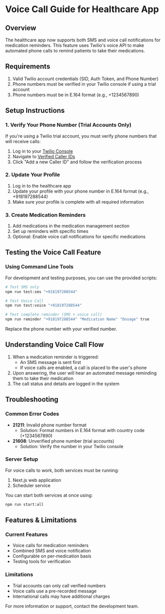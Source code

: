 # Voice Call Guide for Healthcare App

## Overview
The healthcare app now supports both SMS and voice call notifications for medication reminders. This feature uses Twilio's voice API to make automated phone calls to remind patients to take their medications.

## Requirements
1. Valid Twilio account credentials (SID, Auth Token, and Phone Number)
2. Phone numbers must be verified in your Twilio console if using a trial account
3. Phone numbers must be in E.164 format (e.g., +1234567890)

## Setup Instructions

### 1. Verify Your Phone Number (Trial Accounts Only)
If you're using a Twilio trial account, you must verify phone numbers that will receive calls:
1. Log in to your [Twilio Console](https://www.twilio.com/console)
2. Navigate to [Verified Caller IDs](https://www.twilio.com/console/phone-numbers/verified)
3. Click "Add a new Caller ID" and follow the verification process

### 2. Update Your Profile
1. Log in to the healthcare app
2. Update your profile with your phone number in E.164 format (e.g., +918197288544)
3. Make sure your profile is complete with all required information

### 3. Create Medication Reminders
1. Add medications in the medication management section
2. Set up reminders with specific times
3. Optional: Enable voice call notifications for specific medications

## Testing the Voice Call Feature

### Using Command Line Tools
For development and testing purposes, you can use the provided scripts:

```bash
# Test SMS only
npm run test:sms "+918197288544"

# Test Voice Call
npm run test:voice "+918197288544"

# Test complete reminder (SMS + voice call)
npm run reminder "+918197288544" "Medication Name" "Dosage" true
```

Replace the phone number with your verified number.

## Understanding Voice Call Flow
1. When a medication reminder is triggered:
   - An SMS message is sent first
   - If voice calls are enabled, a call is placed to the user's phone
2. Upon answering, the user will hear an automated message reminding them to take their medication
3. The call status and details are logged in the system

## Troubleshooting

### Common Error Codes
- **21211**: Invalid phone number format
  - Solution: Format numbers in E.164 format with country code (+1234567890)
- **21608**: Unverified phone number (trial accounts)
  - Solution: Verify the number in your Twilio console

### Server Setup
For voice calls to work, both services must be running:
1. Next.js web application
2. Scheduler service

You can start both services at once using:
```bash
npm run start:all
```

## Features & Limitations

### Current Features
- Voice calls for medication reminders
- Combined SMS and voice notification
- Configurable on per-medication basis
- Testing tools for verification

### Limitations
- Trial accounts can only call verified numbers
- Voice calls use a pre-recorded message
- International calls may have additional charges

For more information or support, contact the development team. 

